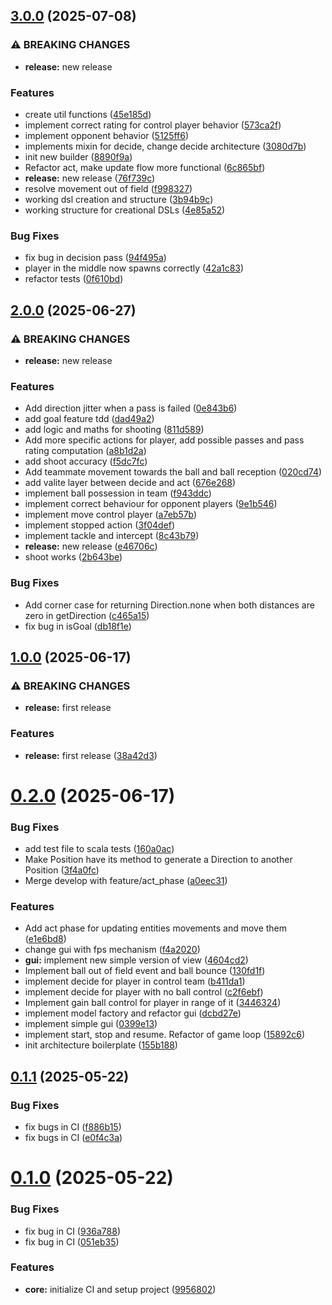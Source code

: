 ## [3.0.0](https://github.com/TommasoBrini/PPS-24-SCALcetto/compare/v2.0.0...v3.0.0) (2025-07-08)

### ⚠ BREAKING CHANGES

* **release:** new release

### Features

* create util functions ([45e185d](https://github.com/TommasoBrini/PPS-24-SCALcetto/commit/45e185de77e3aae4ad26b02c2df916f735848ab7))
* implement correct rating for control player behavior ([573ca2f](https://github.com/TommasoBrini/PPS-24-SCALcetto/commit/573ca2fa8a023bda5abc99a147fc7bb37ca4946c))
* implement opponent behavior ([5125ff6](https://github.com/TommasoBrini/PPS-24-SCALcetto/commit/5125ff65bd81b491a26528bde38eeea5d776dac7))
* implements mixin for decide, change decide architecture ([3080d7b](https://github.com/TommasoBrini/PPS-24-SCALcetto/commit/3080d7b9df050b951fe8e2dffdc4d36ddb17f6e4))
* init new builder ([8890f9a](https://github.com/TommasoBrini/PPS-24-SCALcetto/commit/8890f9ae1ba6a9d3808b4df2423d74b67735e836))
* Refactor act, make update flow more functional ([6c865bf](https://github.com/TommasoBrini/PPS-24-SCALcetto/commit/6c865bfc48d367cc961ae1e7c04082fd9c7d26ae))
* **release:** new release ([76f739c](https://github.com/TommasoBrini/PPS-24-SCALcetto/commit/76f739ced95b2ecc780260f3c64544ab91d2f06a))
* resolve movement out of field ([f998327](https://github.com/TommasoBrini/PPS-24-SCALcetto/commit/f99832709cb05928ffb7f3fd0930f54bc4462b84))
* working dsl creation and structure ([3b94b9c](https://github.com/TommasoBrini/PPS-24-SCALcetto/commit/3b94b9c90bffe73543f7f154ce69eec2b982ed55))
* working structure for creational DSLs ([4e85a52](https://github.com/TommasoBrini/PPS-24-SCALcetto/commit/4e85a5221bf8fe996251bd50e0751cbd31f399dd))

### Bug Fixes

* fix bug in decision pass ([94f495a](https://github.com/TommasoBrini/PPS-24-SCALcetto/commit/94f495a3ed975ffb04ecf74506862f071fd10ca3))
* player in the middle now spawns correctly ([42a1c83](https://github.com/TommasoBrini/PPS-24-SCALcetto/commit/42a1c834f7d9a6df9bffeab672ca023feefc19c3))
* refactor tests ([0f610bd](https://github.com/TommasoBrini/PPS-24-SCALcetto/commit/0f610bdd6c3baa62a9135f5646bf29de85637214))

## [2.0.0](https://github.com/TommasoBrini/PPS-24-SCALcetto/compare/v1.0.0...v2.0.0) (2025-06-27)

### ⚠ BREAKING CHANGES

* **release:** new release

### Features

* Add direction jitter when a pass is failed ([0e843b6](https://github.com/TommasoBrini/PPS-24-SCALcetto/commit/0e843b6820ad6a500120318933ffb1bdd0e441d5))
* add goal feature tdd ([dad49a2](https://github.com/TommasoBrini/PPS-24-SCALcetto/commit/dad49a222991a905371f454c763a3a09a09374e2))
* add logic and maths for shooting ([811d589](https://github.com/TommasoBrini/PPS-24-SCALcetto/commit/811d5897baf2c908c440a2a9b95e30869522c459))
* Add more specific actions for player, add possible passes and pass rating computation ([a8b1d2a](https://github.com/TommasoBrini/PPS-24-SCALcetto/commit/a8b1d2a69ad2fb1c86070a29ab4b8300128648ce))
* add shoot accuracy ([f5dc7fc](https://github.com/TommasoBrini/PPS-24-SCALcetto/commit/f5dc7fcfccc327e6055efcef0745ea9ef00ca1dc))
* Add teammate movement towards the ball and ball reception ([020cd74](https://github.com/TommasoBrini/PPS-24-SCALcetto/commit/020cd74e65cab624571e960d25c6c510875549b3))
* add valite layer between decide and act ([676e268](https://github.com/TommasoBrini/PPS-24-SCALcetto/commit/676e26866461d6dce6ff11cd1fb863840308baf2))
* implement ball possession in team ([f943ddc](https://github.com/TommasoBrini/PPS-24-SCALcetto/commit/f943ddca531bd81a4cb45183ee109f0a5e008731))
* implement correct behaviour for opponent players ([9e1b546](https://github.com/TommasoBrini/PPS-24-SCALcetto/commit/9e1b5467c91839e6ea608fb83f11edb2cabc9b94))
* implement move control player ([a7eb57b](https://github.com/TommasoBrini/PPS-24-SCALcetto/commit/a7eb57be43d00f54d788c69e885214a64e41b06c))
* implement stopped action ([3f04def](https://github.com/TommasoBrini/PPS-24-SCALcetto/commit/3f04def7f282b7d14d91048db38a56c0edbe8899))
* implement tackle and intercept ([8c43b79](https://github.com/TommasoBrini/PPS-24-SCALcetto/commit/8c43b79bb712e2574862f49dd3a4bb2c6dd6e369))
* **release:** new release ([e46706c](https://github.com/TommasoBrini/PPS-24-SCALcetto/commit/e46706c8708c8d362c7b720a1b46993a2f350c63))
* shoot works ([2b643be](https://github.com/TommasoBrini/PPS-24-SCALcetto/commit/2b643be0dac2cd556478b0a8deb95ad181f9b3a7))

### Bug Fixes

* Add corner case for returning Direction.none when both distances are zero in getDirection ([c465a15](https://github.com/TommasoBrini/PPS-24-SCALcetto/commit/c465a15366b91842e3bd943447d981992189feae))
* fix bug in isGoal ([db18f1e](https://github.com/TommasoBrini/PPS-24-SCALcetto/commit/db18f1ed2eba4a340532c171d7f0c6629a0ee57b))

## [1.0.0](https://github.com/TommasoBrini/PPS-24-SCALcetto/compare/v0.2.0...v1.0.0) (2025-06-17)

### ⚠ BREAKING CHANGES

* **release:** first release

### Features

* **release:** first release ([38a42d3](https://github.com/TommasoBrini/PPS-24-SCALcetto/commit/38a42d3ef8df9190544f85817beb70597d2299f3))

# [0.2.0](https://github.com/TommasoBrini/PPS-24-SCALcetto/compare/v0.1.1...v0.2.0) (2025-06-17)


### Bug Fixes

* add test file to scala tests ([160a0ac](https://github.com/TommasoBrini/PPS-24-SCALcetto/commit/160a0acdef5bd70b32402933183412a3645f86e5))
* Make Position have its method to generate a Direction to another Position ([3f4a0fc](https://github.com/TommasoBrini/PPS-24-SCALcetto/commit/3f4a0fccf955f45a07b518db5c3f5216711c01f6))
* Merge develop with feature/act_phase ([a0eec31](https://github.com/TommasoBrini/PPS-24-SCALcetto/commit/a0eec31cfeaa22559ba1b64e645db6e5fe220262))


### Features

* Add act phase for updating entities movements and move them ([e1e6bd8](https://github.com/TommasoBrini/PPS-24-SCALcetto/commit/e1e6bd85b6ae4ff32a43736fab064e0e092331c9))
* change gui with fps mechanism ([f4a2020](https://github.com/TommasoBrini/PPS-24-SCALcetto/commit/f4a202062ffc9b776d271a8858615772fab2c979))
* **gui:** implement new simple version of view ([4604cd2](https://github.com/TommasoBrini/PPS-24-SCALcetto/commit/4604cd23e3d4212bdf1122e5144ad5095e9deae1))
* Implement ball out of field event and ball bounce ([130fd1f](https://github.com/TommasoBrini/PPS-24-SCALcetto/commit/130fd1ff7d9755ea1e21474a213b14768fdc4173))
* implement decide for player in control team ([b411da1](https://github.com/TommasoBrini/PPS-24-SCALcetto/commit/b411da1f364a046d408eb68c67cbdb5d1a1820c5))
* implement decide for player with no ball control ([c2f6ebf](https://github.com/TommasoBrini/PPS-24-SCALcetto/commit/c2f6ebf3f70b971a8a07fef93385f291ac42ec62))
* Implement gain ball control for player in range of it ([3446324](https://github.com/TommasoBrini/PPS-24-SCALcetto/commit/34463249028877eec2cf2b27ef7e67ff84b5f57f))
* implement model factory and refactor gui ([dcbd27e](https://github.com/TommasoBrini/PPS-24-SCALcetto/commit/dcbd27ea483ccbc4d383a0c69d7de8183a0badcb))
* implement simple gui ([0399e13](https://github.com/TommasoBrini/PPS-24-SCALcetto/commit/0399e134d349e8a3a6b8a5ed84c35e1b4483ebd6))
* implement start, stop and resume. Refactor of game loop ([15892c6](https://github.com/TommasoBrini/PPS-24-SCALcetto/commit/15892c6935f4ca8c3a483116ed266873d9b89712))
* init architecture boilerplate ([155b188](https://github.com/TommasoBrini/PPS-24-SCALcetto/commit/155b18829ecece0eb3e369b41d10d40efb80ab0a))

## [0.1.1](https://github.com/TommasoBrini/PPS-24-SCALcetto/compare/v0.1.0...v0.1.1) (2025-05-22)


### Bug Fixes

* fix bugs in CI ([f886b15](https://github.com/TommasoBrini/PPS-24-SCALcetto/commit/f886b15db67ea40e15213ed4f73e711527284e15))
* fix bugs in CI ([e0f4c3a](https://github.com/TommasoBrini/PPS-24-SCALcetto/commit/e0f4c3aaff962c343f20a0ff4b99a3a0e9043586))

# [0.1.0](https://github.com/TommasoBrini/PPS-24-SCALcetto/compare/v0.0.0...v0.1.0) (2025-05-22)


### Bug Fixes

* fix bug in CI ([936a788](https://github.com/TommasoBrini/PPS-24-SCALcetto/commit/936a788099273bfb4252708278a0fe0ac0e75c2c))
* fix bug in CI ([051eb35](https://github.com/TommasoBrini/PPS-24-SCALcetto/commit/051eb3503e999e6cf134e48500048381e5fcedb3))


### Features

* **core:** initialize CI and setup project ([9956802](https://github.com/TommasoBrini/PPS-24-SCALcetto/commit/99568027159732a330afe6263af2ca0e6eaebc05))
